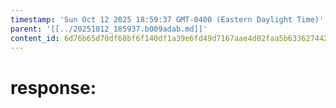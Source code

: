```yaml
---
timestamp: 'Sun Oct 12 2025 18:59:37 GMT-0400 (Eastern Daylight Time)'
parent: '[[../20251012_185937.b009adab.md]]'
content_id: 6d76b65d70df68bf6f140df1a39e6fd49d7167aae4d02faa5b63362744266256
---
```


# response:
